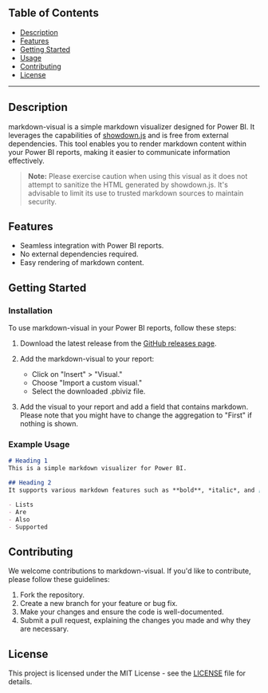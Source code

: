 
## Table of Contents
- [Description](#description)
- [Features](#features)
- [Getting Started](#getting-started)
- [Usage](#usage)
- [Contributing](#contributing)
- [License](#license)

---

## Description

markdown-visual is a simple markdown visualizer designed for Power BI. It leverages the capabilities of [showdown.js](https://github.com/showdownjs/showdown) and is free from external dependencies. This tool enables you to render markdown content within your Power BI reports, making it easier to communicate information effectively.

> **Note:** Please exercise caution when using this visual as it does not attempt to sanitize the HTML generated by showdown.js. It's advisable to limit its use to trusted markdown sources to maintain security.

## Features

- Seamless integration with Power BI reports.
- No external dependencies required.
- Easy rendering of markdown content.

## Getting Started

### Installation

To use markdown-visual in your Power BI reports, follow these steps:

1. Download the latest release from the [GitHub releases page](https://github.com/emil-eklund/markdown-visual/releases/latest).

2. Add the markdown-visual to your report:
   - Click on "Insert" > "Visual."
   - Choose "Import a custom visual."
   - Select the downloaded .pbiviz file.

3. Add the visual to your report and add a field that contains markdown. Please note that you might have to change the aggregation to "First" if nothing is shown.


### Example Usage

```md
# Heading 1
This is a simple markdown visualizer for Power BI.

## Heading 2
It supports various markdown features such as **bold**, *italic*, and [links](https://example.com).

- Lists
- Are
- Also
- Supported
```

## Contributing

We welcome contributions to markdown-visual. If you'd like to contribute, please follow these guidelines:

1. Fork the repository.
2. Create a new branch for your feature or bug fix.
3. Make your changes and ensure the code is well-documented.
4. Submit a pull request, explaining the changes you made and why they are necessary.

## License

This project is licensed under the MIT License - see the [LICENSE](LICENSE) file for details.
